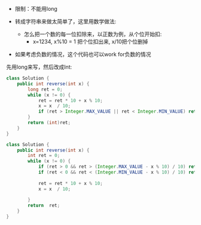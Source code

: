 - 限制：不能用long

- 转成字符串来做太简单了，这里用数学做法:
  - 怎么把一个数的每一位扣除来，以正数为例，从个位开始扣:
    - x=1234, x%10 = 1 把个位扣出来, x/10把个位删掉
- 如果考虑负数的情况，这个代码也可以work for负数的情况

先用long来写，然后改成Int:

```java
class Solution {
    public int reverse(int x) {
        long ret = 0;
        while (x != 0) {
            ret = ret * 10 + x % 10;
            x = x  / 10;
            if (ret > Integer.MAX_VALUE || ret < Integer.MIN_VALUE) return 0;
        }
        return (int)ret;
    }
}
```


```java
class Solution {
    public int reverse(int x) {
        int ret = 0;
        while (x != 0) {
            if (ret > 0 && ret > (Integer.MAX_VALUE - x % 10) / 10) return 0;
            if (ret < 0 && ret < (Integer.MIN_VALUE - x % 10) / 10) return 0;
             
            ret = ret * 10 + x % 10;
            x = x  / 10;
           
        }
        return  ret;
    }
}
```